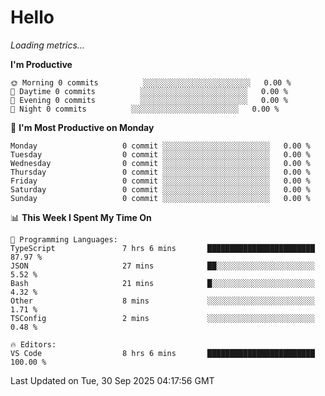 # Hello

<!-- METRICS:START -->
<p><em>Loading metrics…</em></p>
<!-- METRICS:END -->

<!--START_SECTION:waka-->
**I'm Productive**

```text
🌞 Morning 0 commits          ░░░░░░░░░░░░░░░░░░░░░░░░   0.00 % 
🌆 Daytime 0 commits          ░░░░░░░░░░░░░░░░░░░░░░░░   0.00 % 
🌃 Evening 0 commits          ░░░░░░░░░░░░░░░░░░░░░░░░   0.00 % 
🌙 Night 0 commits          ░░░░░░░░░░░░░░░░░░░░░░░░   0.00 % 
```
📅 **I'm Most Productive on Monday**

```text
Monday                   0 commit ░░░░░░░░░░░░░░░░░░░░░░░░   0.00 % 
Tuesday                  0 commit ░░░░░░░░░░░░░░░░░░░░░░░░   0.00 % 
Wednesday                0 commit ░░░░░░░░░░░░░░░░░░░░░░░░   0.00 % 
Thursday                 0 commit ░░░░░░░░░░░░░░░░░░░░░░░░   0.00 % 
Friday                   0 commit ░░░░░░░░░░░░░░░░░░░░░░░░   0.00 % 
Saturday                 0 commit ░░░░░░░░░░░░░░░░░░░░░░░░   0.00 % 
Sunday                   0 commit ░░░░░░░░░░░░░░░░░░░░░░░░   0.00 % 
```

📊 **This Week I Spent My Time On**

```text
💬 Programming Languages: 
TypeScript               7 hrs 6 mins       ████████████████████████   87.97 % 
JSON                     27 mins            ██░░░░░░░░░░░░░░░░░░░░░░   5.52 % 
Bash                     21 mins            █░░░░░░░░░░░░░░░░░░░░░░░   4.32 % 
Other                    8 mins             ░░░░░░░░░░░░░░░░░░░░░░░░   1.71 % 
TSConfig                 2 mins             ░░░░░░░░░░░░░░░░░░░░░░░░   0.48 % 

🔥 Editors: 
VS Code                  8 hrs 6 mins       ████████████████████████   100.00 % 
```

 Last Updated on Tue, 30 Sep 2025 04:17:56 GMT
<!--END_SECTION:waka-->
